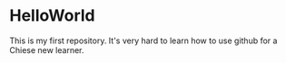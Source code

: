 # HelloWorld
This is my first repository.
It's very hard to learn how to use github for a Chiese new learner.
